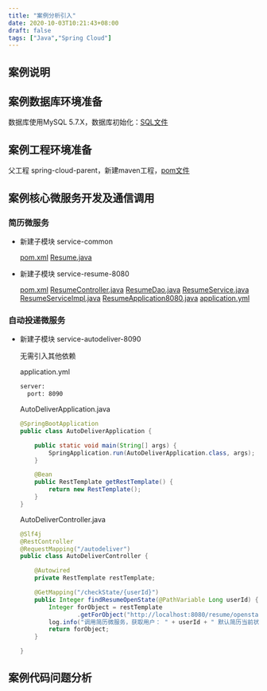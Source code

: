 ```yaml
---
title: "案例分析引入"
date: 2020-10-03T10:21:43+08:00
draft: false
tags: ["Java","Spring Cloud"]
---
```


## 案例说明

## 案例数据库环境准备

数据库使用MySQL 5.7.X，数据库初始化：[SQL文件](/file/springcloud/springcloud.sql)

## 案例工程环境准备

父工程 spring-cloud-parent，新建maven工程，[pom文件](/file/springcloud/parent-pom.xml)

## 案例核心微服务开发及通信调用

### 简历微服务

* 新建子模块 service-common

  [pom.xml](/file/springcloud/service-common-pom.xml)     [Resume.java](/file/springcloud/Resume.java)

* 新建子模块 service-resume-8080

  [pom.xml](/file/springcloud/service-common-pom.xml)     [ResumeController.java](/file/springcloud/ResumeController.java)   [ResumeDao.java](/file/springcloud/ResumeDao.java)   [ResumeService.java](/file/springcloud/ResumeService.java)    [ResumeServiceImpl.java](/file/springcloud/ResumeServiceImpl.java)    [ResumeApplication8080.java](/file/springcloud/ResumeApplication8080.java)  [application.yml](/file/springcloud/resume-application.yml) 

### 自动投递微服务

* 新建子模块 service-autodeliver-8090

  无需引入其他依赖

  application.yml

  ```xml
  server:
    port: 8090
  ```

  AutoDeliverApplication.java

  ```java
  @SpringBootApplication
  public class AutoDeliverApplication {
  
      public static void main(String[] args) {
          SpringApplication.run(AutoDeliverApplication.class, args);
      }
  
      @Bean
      public RestTemplate getRestTemplate() {
          return new RestTemplate();
      }
  }
  ```

  AutoDeliverController.java

  ```java
  @Slf4j
  @RestController
  @RequestMapping("/autodeliver")
  public class AutoDeliverController {
  
      @Autowired
      private RestTemplate restTemplate;
  
      @GetMapping("/checkState/{userId}")
      public Integer findResumeOpenState(@PathVariable Long userId) {
          Integer forObject = restTemplate
                  .getForObject("http://localhost:8080/resume/openstate/" + userId, Integer.class);
          log.info("调用简历微服务，获取用户： " + userId + " 默认简历当前状态为: " + forObject);
          return forObject;
      }
  
  }
  ```

## 案例代码问题分析


